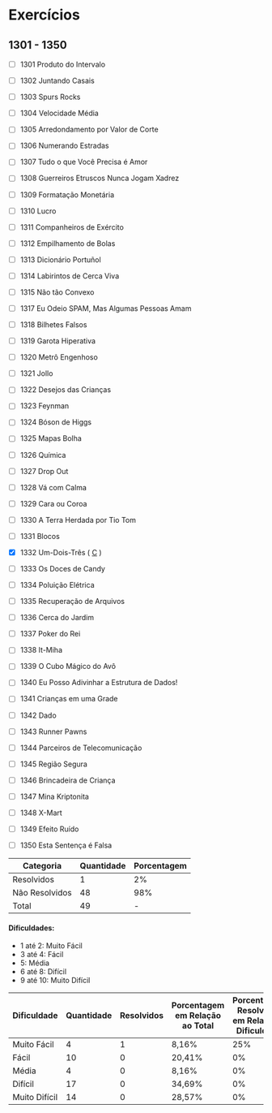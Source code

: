 # Exercícios
## 1301 - 1350

- [ ] 1301	Produto do Intervalo
- [ ] 1302	Juntando Casais
- [ ] 1303	Spurs Rocks
- [ ] 1304	Velocidade Média
- [ ] 1305	Arredondamento por Valor de Corte
- [ ] 1306	Numerando Estradas
- [ ] 1307	Tudo o que Você Precisa é Amor
- [ ] 1308	Guerreiros Etruscos Nunca Jogam Xadrez
- [ ] 1309	Formatação Monetária
- [ ] 1310	Lucro
- [ ] 1311	Companheiros de Exército
- [ ] 1312	Empilhamento de Bolas
- [ ] 1313	Dicionário Portuñol
- [ ] 1314	Labirintos de Cerca Viva
- [ ] 1315	Não tão Convexo
- [ ] 1317	Eu Odeio SPAM, Mas Algumas Pessoas Amam
- [ ] 1318	Bilhetes Falsos
- [ ] 1319	Garota Hiperativa
- [ ] 1320	Metrô Engenhoso
- [ ] 1321	Jollo
- [ ] 1322	Desejos das Crianças
- [ ] 1323	Feynman
- [ ] 1324	Bóson de Higgs
- [ ] 1325	Mapas Bolha
- [ ] 1326	Química
- [ ] 1327	Drop Out
- [ ] 1328	Vá com Calma
- [ ] 1329	Cara ou Coroa
- [ ] 1330	A Terra Herdada por Tio Tom
- [ ] 1331	Blocos
- [x] 1332	Um-Dois-Três ( [C](https://github.com/thiagoeletronicag7/BeeCrowd/blob/main/C%C3%B3digos/1301%20-%201350/1332%20-Um-Dois-Tr%C3%AAs/1332%20-%20Um-Dois-Tr%C3%AAs.c) )
- [ ] 1333	Os Doces de Candy
- [ ] 1334	Poluição Elétrica
- [ ] 1335	Recuperação de Arquivos
- [ ] 1336	Cerca do Jardim
- [ ] 1337	Poker do Rei
- [ ] 1338	It-Miha
- [ ] 1339	O Cubo Mágico do Avô
- [ ] 1340	Eu Posso Adivinhar a Estrutura de Dados!
- [ ] 1341	Crianças em uma Grade
- [ ] 1342	Dado
- [ ] 1343	Runner Pawns
- [ ] 1344	Parceiros de Telecomunicação
- [ ] 1345	Região Segura
- [ ] 1346	Brincadeira de Criança
- [ ] 1347	Mina Kriptonita
- [ ] 1348	X-Mart
- [ ] 1349	Efeito Ruído
- [ ] 1350	Esta Sentença é Falsa


| Categoria  | Quantidade | Porcentagem |
| ------------- | ------------- | ------------- |
| Resolvidos | 1 | 2% |
| Não Resolvidos  | 48 | 98% |
| Total  | 49 | - |

#### Dificuldades:
- 1 até 2: Muito Fácil
- 3 até 4: Fácil
- 5: Média
- 6 até 8: Difícil
- 9 até 10: Muito Difícil

| Dificuldade | Quantidade | Resolvidos | Porcentagem em Relação ao Total | Porcentagem Resolvidos em Relação à Dificuldade|
| ------------- | ------------- | ------------- | ------------- | ------------- |
| Muito Fácil | 4 | 1 | 8,16% | 25% |
| Fácil | 10 | 0 | 20,41% | 0% |
| Média | 4 | 0 | 8,16% | 0% |
| Difícil | 17 | 0 | 34,69% | 0% |
| Muito Difícil | 14 | 0 | 28,57% | 0% |
